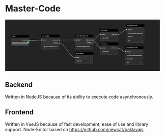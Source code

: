 # Master-Code
 
![example](docs/img/example.gif)
## Backend
Written in NodeJS because of its ability to execute code asynchronously.

## Frontend
Written in VueJS because of fast development, ease of use and library support. 
Node-Editor based on https://github.com/newcat/baklavajs.
